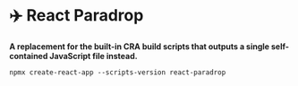 # ✈️ React Paradrop

**A replacement for the built-in CRA build scripts that outputs a single self-contained JavaScript file instead.**

```
npmx create-react-app --scripts-version react-paradrop
```